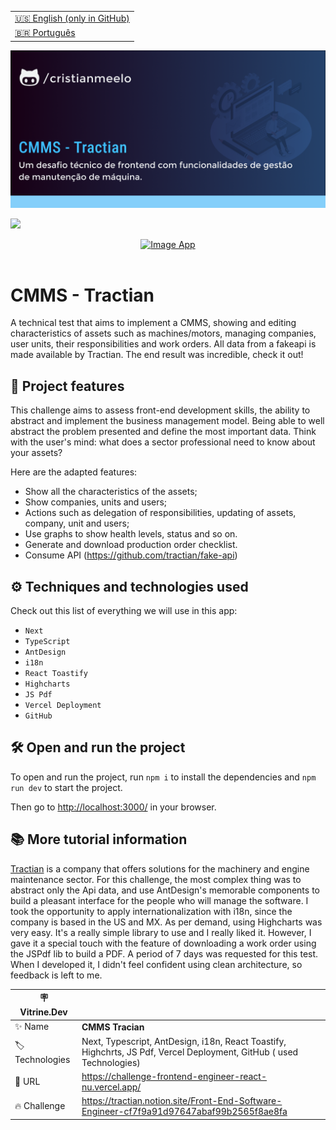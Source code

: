 <table align="right">
  <tr>
    <td>
      <a href="README-EN.md">🇺🇸 English (only in GitHub)</a>
    </td>
  </tr>
  <tr>
    <td>
      <a href="README.md">🇧🇷 Português</a>
    </td>
  </tr>
</table>

![](https://github.com/cristianmeelo/challenge-frontend-engineer-react/blob/main/thumbnail.png?raw=true)

![](https://github.com/cristianmeelo/challenge-frontend-engineer-react/blob/main/thumbnail-mockup-en.png?raw=true#vitrinedev)

<div align="center">
<a href="https://challenge-frontend-engineer-react-nu.vercel.app/">
  <img src="https://img.shields.io/badge/-CHECK%20HERE-lightblue"
  alt="Image App" >
</a>
</div>

<br/>

# CMMS - Tractian

A technical test that aims to implement a CMMS, showing and editing characteristics of assets such as machines/motors, managing companies, user units, their responsibilities and work orders. All data from a fakeapi is made available by Tractian. The end result was incredible, check it out!

## 🔨 Project features

This challenge aims to assess front-end development skills, the ability to abstract and implement the business management model. Being able to well abstract the problem presented and define the most important data. Think with the user's mind: what does a sector professional need to know about your assets?

Here are the adapted features:

- Show all the characteristics of the assets;
- Show companies, units and users;
- Actions such as delegation of responsibilities, updating of assets, company, unit and users;
- Use graphs to show health levels, status and so on.
- Generate and download production order checklist.
- Consume API (https://github.com/tractian/fake-api)

## ⚙️ Techniques and technologies used

Check out this list of everything we will use in this app:

- `Next`
- `TypeScript`
- `AntDesign`
- `i18n`
- `React Toastify`
- `Highcharts`
- `JS Pdf`
- `Vercel Deployment`
- `GitHub`

## 🛠️ Open and run the project

To open and run the project, run `npm i` to install the dependencies and `npm run dev` to start the project.

Then go to <a href="http://localhost:3000/">http://localhost:3000/</a> in your browser.

## 📚 More tutorial information

[Tractian](https://tractian.com/) is a company that offers solutions for the machinery and engine maintenance sector. For this challenge, the most complex thing was to abstract only the Api data, and use AntDesign's memorable components to build a pleasant interface for the people who will manage the software. I took the opportunity to apply internationalization with i18n, since the company is based in the US and MX. As per demand, using Highcharts was very easy. It's a really simple library to use and I really liked it. However, I gave it a special touch with the feature of downloading a work order using the JSPdf lib to build a PDF. A period of 7 days was requested for this test. When I developed it, I didn't feel confident using clean architecture, so feedback is left to me.

| :placard: Vitrine.Dev |                                                                                   |
| --------------------- | --------------------------------------------------------------------------------- |
| :sparkles: Name       | **CMMS Tracian**                                                                       |
| :label: Technologies  | Next, Typescript, AntDesign, i18n, React Toastify, Highchrts, JS Pdf, Vercel Deployment, GitHub ( used Technologies) |
| :rocket: URL          | https://challenge-frontend-engineer-react-nu.vercel.app/                             |
| :fire: Challenge      | https://tractian.notion.site/Front-End-Software-Engineer-cf7f9a91d97647abaf99b2565f8ae8fa                                   |
